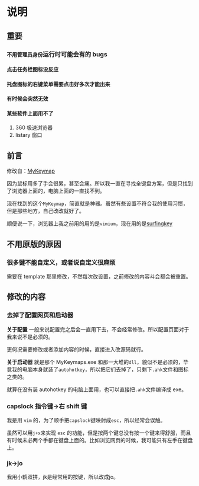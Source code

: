 # 说明

## 重要

### `不用管理员身份`运行时可能会有的 bugs

#### 点击任务栏图标没反应

#### 托盘图标的右键菜单需要点击好多次才能出来

#### 有时候会突然无效

#### 某些软件上面用不了

1. 360 极速浏览器
2. listary 窗口

## 前言

修改自：[MyKeymap](https://github.com/xianyukang/MyKeymap)

因为鼠标用多了手会很累，甚至会痛。所以我一直在寻找全键盘方案，但是只找到了浏览器上面的，电脑上面的一直找不到。

现在找到的这个`MyKeymap`，简直就是神器。虽然有些设置不符合我的使用习惯，但是那些地方，自己改改就好了。

顺便说一下，浏览器上我之前用的用的是`vimium`，现在用的是[surfingkey](https://github.com/brookhong/Surfingkeys)

## 不用原版的原因

### 很多键不能自定义，或者说自定义很麻烦

需要在 template 那里修改，不然每次改设置，之前修改的内容斗会都会被重置。

## 修改的内容

### 去掉了配置网页和启动器

**关于配置**
一般来说配置完之后会一直用下去，不会经常修改。所以配置页面对于我来说不是必须的。

更何况需要修改或者添加内容的时候，直接进入改源码就行。

**关于启动器**
就是那个 MyKeymaps.exe 和那一大堆的`dll`，貌似不是必须的，毕竟我的电脑本身就装了`autohotkey`，所以把它们去掉了，只剩下`.ahk`文件和图标之类的。

<!-- capslock指令窗口需要 -->

就算在没有装 autohotkey 的电脑上面用，也可以直接把`.ahk`文件编译成 exe。

### capslock 指令键->右 shift 键

我是用 `vim` 的，为了顺手把`capslock`键映射成`esc`，所以经常会误触。

虽然可以用`j+x`来实现 `esc` 的功能，但是按两个键总没有按一个键来得舒服，而且有时候未必两个手都在键盘上面的。比如浏览网页的时候，我可能只有左手在键盘上。

### jk->jo

我用小鹤双拼，jk是经常用的按键，所以改成jo。
